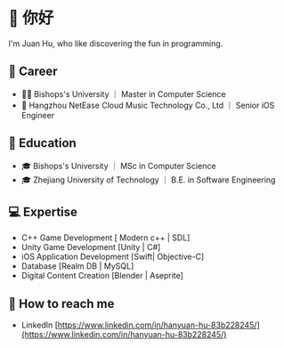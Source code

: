 # 👋 你好 
I'm Juan Hu, who like discovering the fun in programming.

## 💼 Career
 - 🧑‍💻 Bishops's University ｜ Master in Computer Science
 - 🎵 Hangzhou NetEase Cloud Music Technology Co., Ltd ｜ Senior iOS Engineer 
 
## 🏫 Education
 - 🎓 Bishops's University ｜ MSc in Computer Science
 - 🎓 Zhejiang University of Technology ｜ B.E. in Software Engineering

## 💻 Expertise
- C++ Game Development [ Modern c++ | SDL]
- Unity Game Development [Unity | C#]
- iOS Application Development [Swift| Objective-C]
- Database [Realm DB | MySQL]
- Digital Content Creation [Blender | Aseprite]

## 📮 How to reach me
- LinkedIn [https://www.linkedin.com/in/hanyuan-hu-83b228245/](https://www.linkedin.com/in/hanyuan-hu-83b228245/)

